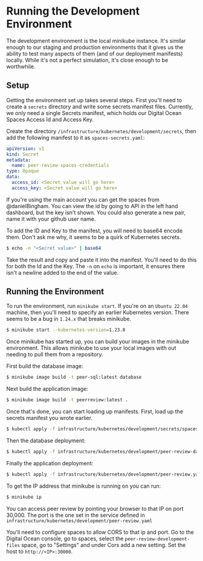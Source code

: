 # Running the Development Environment

The development environment is the local minikube instance.  It's similar
enough to our staging and production environments that it gives us the ability
to test many aspects of them (and of our deployment manifests) locally.  While
it's not a perfect simulation, it's close enough to be worthwhile.

## Setup

Getting the environment set up takes several steps.  First you'll need to
create a `secrets` directory and write some secrets manifest files.  Currently,
we only need a single Secrets manifest, which holds our Digital Ocean Spaces
Access Id and Access Key.

Create the directory `/infrastructure/kubernetes/development/secrets`, then add
the following manifest to it as `spaces-secrets.yaml`:

```yaml
apiVersion: v1
kind: Secret
metadata:
  name: peer-review-spaces-credentials 
type: Opaque
data:
  access_id: <Secret value will go here> 
  access_key: <Secret value will go here> 
```

If you're using the main account you can get the spaces from @danielBingham.
You can view the id by going to API in the left hand dashboard, but the key
isn't shown.  You could also generate a new pair, name it with your github user
name.

To add the ID and Key to the manifest, you will need to base64 encode them.
Don't ask me why, it seems to be a quirk of Kubernetes secrets.

```bash
$ echo -n "<Secret value>" | base64
```

Take the result and copy and paste it into the manifest.  You'll need to do
this for both the Id and the Key.  The `-n` on `echo` is important, it ensures
there isn't a newline added to the end of the value.

## Running the Environment

To run the environment, run `minikube start`.  If you're on an `Ubuntu 22.04`
machine, then you'll need to specify an earlier Kubernetes version.  There
seems to be a bug in `1.24.x` that breaks minikube.

```bash
$ minikube start --kubernetes-version=1.23.8
```

Once minikube has started up, you can build your images in the minikube
environment.  This allows minikube to use your local images with out needing to
pull them from a repository.

First build the database image:

```bash
$ minikube image build -t peer-sql:latest database
```

Next build the application image:

```bash
$ minikube image build -t peerreview:latest .
```

Once that's done, you can start loading up manifests.  First, load up the
secrets manifest you wrote earlier. 

```bash
$ kubectl apply -f infrastructure/kubernetes/development/secrets/spaces-secrets.yaml
```

Then the database deployment:

```bash
$ kubectl apply -f infrastructure/kubernetes/development/peer-review-database.yaml
```

Finally the application deployment:

```bash
$ kubectl apply -f infrastructure/kubernetes/development/peer-review.yaml
```

To get the IP address that minikube is running on you can run:

```bash
$ minikube ip
```

You can access peer review by pointing your browser to that IP on port 30,000.
The port is the one set in the service defined in
`infrastructure/kubernetes/development/peer-review.yaml`

You'll need to configure spaces to allow CORS to that ip and port.  Go to the
Digital Ocean console, go to spaces, select the `peer-review-development-files`
space, go to "Settings" and under Cors add a new setting.  Set the host to
`http://<IP>:30000`.



